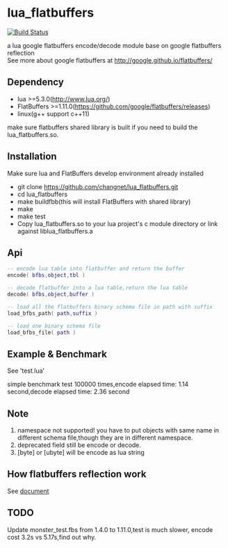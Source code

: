lua_flatbuffers
================
[![Build Status](https://travis-ci.org/changnet/lua_flatbuffers.svg?branch=master)](https://travis-ci.org/changnet/lua_flatbuffers)

a lua google flatbuffers encode/decode module base on google flatbuffers reflection  
See more about google flatbuffers at http://google.github.io/flatbuffers/  

Dependency
-------------
* lua >=5.3.0(http://www.lua.org/)
* FlatBuffers >=1.11.0(https://github.com/google/flatbuffers/releases)
* linux(g++ support c++11)

make sure flatbuffers shared library is built if you need to build the lua_flatbuffers.so.

Installation
------------

Make sure lua and FlatBuffers develop environment already installed

 * git clone https://github.com/changnet/lua_flatbuffers.git
 * cd lua_flatbuffers
 * make buildfbb(this will install FlatBuffers with shared library)
 * make
 * make test
 * Copy lua_flatbuffers.so to your lua project's c module directory or link against liblua_flatbuffers.a

Api
-----

```lua
-- encode lua table into flatbuffer and return the buffer
encode( bfbs,object,tbl )

-- decode flatbuffer into a lua table,return the lua table
decode( bfbs,object,buffer )

-- load all the flatbuffers binary schema file in path with suffix
load_bfbs_path( path,suffix )

-- load one binary schema file
load_bfbs_file( path )
```
Example & Benchmark
-------

See 'test.lua'   

simple benchmark test 100000 times,encode elapsed time: 1.14 second,decode elapsed time: 2.36 second

Note
-----
1. namespace not supported! you have to put objects with same name in different
schema file,though they are in different namespace.
2. deprecated field still be encode or decode.
3. [byte] or [ubyte] will be encode as lua string

How flatbuffers reflection work
----
See [document](doc/README.md)

TODO
----
Update monster_test.fbs from 1.4.0 to 1.11.0,test is much slower,
encode cost 3.2s vs 5.17s,find out why.
